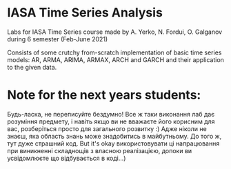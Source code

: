 # IASA Time Series Analysis
Labs for IASA Time Series course made by A. Yerko, N. Fordui, O. Galganov during 6 semester (Feb-June 2021)

Consists of some crutchy from-scratch implementation of basic time series models: AR, ARMA, ARIMA, ARMAX, ARCH and GARCH and their application to the given data.

# Note for the next years students:
Будь-ласка, не переписуйте бездумно! Все ж таки виконання лаб дає розуміння предмету, і навіть якщо ви не вважаєте його корисним для вас, розберіться просто для загального розвитку :)
Адже ніколи не знаєш, яка область знань може знадобитись в майбутньому. До того ж, тут дуже страшний код.
But it's okay використовувати ці напрацювання при виникненні складнощів з власною реалізацією, допоки ви усвідомлюєте що відбувається в коді...)
